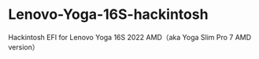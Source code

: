 # Lenovo-Yoga-16S-hackintosh
Hackintosh EFI for Lenovo Yoga 16S 2022 AMD（aka Yoga Slim Pro 7 AMD version）
